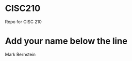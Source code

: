 # CISC210
Repo for CISC 210

Add your name below the line
============================
Mark Bernstein
